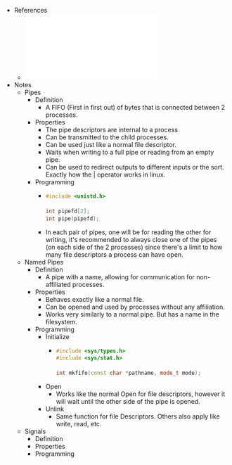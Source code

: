 - References
	- ![13 - IPC (1).pdf](../assets/13_-_IPC_(1)_1735449996620_0.pdf)
- Notes
	- Pipes
		- Definition
			- A FIFO (First in first out) of bytes that is connected between 2 processes.
		- Properties
			- The pipe descriptors are internal to a process
			- Can be transmitted to the child processes.
			- Can be used just like a normal file descriptor.
			- Waits when writing to a full pipe or reading from an empty pipe.
			- Can be used to redirect outputs to different inputs or the sort. Exactly how the | operator works in linux.
		- Programming
			- ```cpp
			  #include <unistd.h>
			  
			  int pipefd[2];
			  int pipe(pipefd);
			  ```
			- In each pair of pipes, one will be for reading the other for writing, it's recommended to always close one of the pipes (on each side of the 2 processes) since there's a limit to how many file descriptors a process can have open.
	- Named Pipes
		- Definition
			- A pipe with a name, allowing for communication for non-affiliated processes.
		- Properties
			- Behaves exactly like a normal file.
			- Can be opened and used by processes without any affiliation.
			- Works very similarly to a normal pipe. But has a name in the filesystem.
		- Programming
			- Initialize
				- ```cpp
				  #include <sys/types.h>
				  #include <sys/stat.h>
				  
				  int mkfifo(const char *pathname, mode_t mode);
				  ```
			- Open
				- Works like the normal Open for file descriptors, however it will wait until the other side of the pipe is opened.
			- Unlink
				- Same function for file Descriptors. Others also apply like write, read, etc.
	- Signals
		- Definition
		- Properties
		- Programming